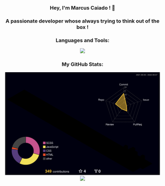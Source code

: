 
<h3 align="center">Hey, I'm Marcus Caiado ! 🍮</h3>
<h3 align="center">A passionate developer whose always trying to think out of the box !</h3>



<p align="center">
<h3 align="center">Languages and Tools:</h3>
<p align="center">
<a href="https://skillicons.dev">
  <img src="https://skillicons.dev/icons?i=git,vscode,html,css,sass,javascript,react,php,node,mysql,mongo" />
</a>
</p>


<h3 align="center">My GitHub Stats:</h3>
<div align="center">
  
<img src="./profile-3d-contrib/profile-night-rainbow.svg" />


<div> 
<a href="http://WWW.linkedin.com/in/marcus-c-a13090249" target="_blank"><img src="https://img.shields.io/badge/-LinkedIn-%230077B5?style=for-the-badge&logo=linkedin&logoColor=white" target="_blank"></a> 
</div>
